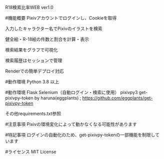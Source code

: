 R18検索比率WEB ver1.0

#機能概要
Pixivアカウントでログインし、Cookieを取得

入力したキャラクター名でPixivのイラストを検索

健全絵・R-18絵の件数と割合を計算・表示

検索結果をグラフで可視化

検索履歴はセッションで管理

Renderでの簡単デプロイ対応

#動作環境
Python 3.8 以上

#動作環境
Flask
Selenium（自動ログイン・検索に使用）
pixivpy3
get-pixivpy-token 
	by haruna(eggplants) ; https://github.com/eggplants/get-pixivpy-token

その他requirements.txt参照

#注意事項
Pixivの環境変化によって動かなくなる可能性があります

#特記事項
ログインの自動化のため、get-pixivpy-tokenの一部機能を制限しています

#ライセンス
MIT License